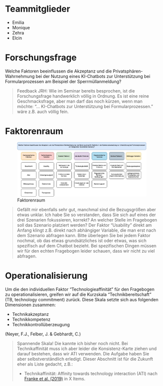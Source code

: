 # Teammitglieder

-   Emilia
-   Monique
-   Zehra
-   Elcin

# Forschungsfrage

Welche Faktoren beeinflussen die Akzeptanz und die
Privatsphären-Wahrnehmung bei der Nutzung eines KI-Chatbots zur
Unterstützung bei Formularprozessen am Beispiel der Sperrmüllanmeldung?

> Feedback JRH: Wie im Seminar bereits besprochen, ist die
> Forschungsfrage handwerklich völlig in Ordnung. Es ist eine reine
> Geschmacksfrage, aber man darf das noch kürzen, wenn man möchte: “…
> KI-Chatbots zur Unterstützung bei Formularprozessen.” wäre z.B. auch
> völlig fein.

# Faktorenraum

<figure>
<img src="images/Faktorenraum.jpeg" alt="Faktorenraum" />
<figcaption aria-hidden="true">Faktorenraum</figcaption>
</figure>

> Gefällt mir ebenfalls sehr gut, manchmal sind die Bezugsgrößen aber
> etwas unklar. Ich habe Sie so verstanden, dass Sie sich auf eines der
> drei Szenarien fokussieren, korrekt? An welcher Stelle im Fragebogen
> soll das Szenario platziert werden? Der Faktor “Usability” direkt am
> Anfang klingt z.B. direkt nach abhängiger Variable, die man erst nach
> dem Szenario abfragen kann. Bitte überlegen Sie bei jedem Faktor
> nochmal, ob das etwas grundsätzliches ist oder etwas, was sich
> spezifisch auf dem Chatbot bezieht. Bei spezifischen Dingen müssen wir
> für den echten Fragebogen leider schauen, dass wir nicht zu viel
> abfragen.

# Operationalisierung

Um die den individuellen Faktor “Technologieaffinität” für den
Fragebogen zu operationalisieren, greifen wir auf die Kurzskala
“Technikbereitschaft” (TB, technology commitment) zurück. Diese Skala
setzte sich aus folgenden Dimensionen zusammen:

-   Technikakzeptanz
-   Technikkompetenz
-   Technikkontrollüberzeugung

(Neyer, F.J., Felber, J. & Gebhardt, C.)

> Spannende Skala! Die kannte ich bisher noch nicht. Bei
> Technikaffinität muss ich aber leider die Konsistenz-Karte ziehen und
> darauf bestehen, dass wir ATI verwenden. Die Aufgabe haben Sie aber
> selbstverständlich erledigt. Dieser Abschnitt ist für die Zukunft eher
> als Liste gedacht, z.B.:
>
> -   Technikaffinität: Affinity towards technology interaction (ATI)
>     nach [Franke et
>     al. (2019)](10.1080/10447318.2018.1456150 "Franke, T., Attig, C., & Wessel, D. (2019). A Personal Resource for Technology Interaction: Development and Validation of the Affinity for Technology Interaction (ATI) Scale. International Journal of Human–Computer Interaction, 35(6), 456-467, DOI: 10.1080/10447318.2018.1456150")
>     in X Items.
